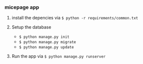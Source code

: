 ### micepage app

1. install the depencies via `$ python -r requirements/common.txt`
2. Setup the database 
    * `$ python manage.py init`
    * `$ python manage.py migrate`
    * `$ python manage.py update`

3. Run the app via `$ python manage.py runserver`

